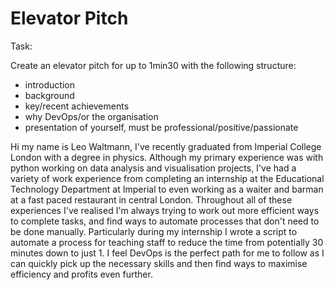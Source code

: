 # Elevator Pitch

Task:

Create an elevator pitch for up to 1min30 with the following structure:
- introduction
- background
- key/recent achievements
- why DevOps/or the organisation
- presentation of yourself, must be professional/positive/passionate



Hi my name is Leo Waltmann, I've recently graduated from Imperial College London with a degree in physics.
Although my primary experience was with python working on data analysis and visualisation projects,
I've had a variety of work experience from completing an internship at the Educational Technology Department at Imperial to even working as a waiter and barman at a fast paced restaurant in central London. 
Throughout all of these experiences I've realised I'm always trying to work out more efficient ways to complete tasks, and find ways to automate processes that don't need to be done manually. 
Particularly during my internship I wrote a script to automate a process for teaching staff to reduce the time from potentially 30 minutes down to just 1.
I feel DevOps is the perfect path for me to follow as I can quickly pick up the necessary skills and then find ways to maximise efficiency and profits even further.
